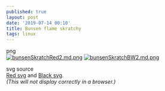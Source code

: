 ```yaml
---
published: true
layout: post
date: '2019-07-14 00:10'
title: Bunsen flame skratchy
tags: linux 
---
```

png  
[![bunsenSkratchRed2.md.png](https://cdn.scrot.moe/images/2019/07/14/bunsenSkratchRed2.md.png)](https://cdn.scrot.moe/images/2019/07/14/bunsenSkratchRed2.png)
[![bunsenSkratchBW2.md.png](https://cdn.scrot.moe/images/2019/07/14/bunsenSkratchBW2.md.png)](https://cdn.scrot.moe/images/2019/07/14/bunsenSkratchBW2.png)

svg source  
[Red svg]({{site.baseurl}}/media/bunsenSkratchRed2.svg) and 
[Black svg]({{site.baseurl}}/media/bunsenSkratchBW2.svg).  
*(This will not display correctly in a browser.)*

